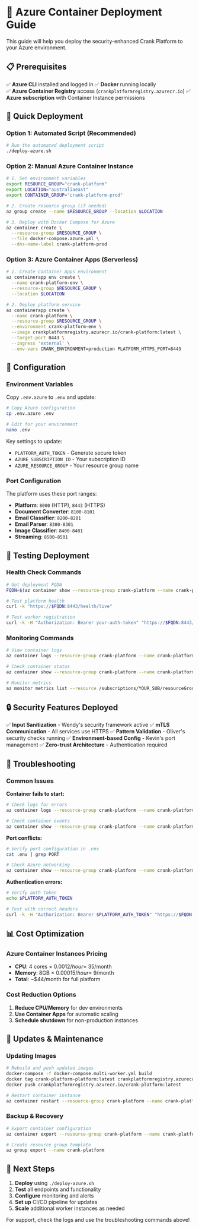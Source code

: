 # 🚀 Azure Container Deployment Guide

This guide will help you deploy the security-enhanced Crank Platform to your Azure environment.

## 📋 Prerequisites

✅ **Azure CLI** installed and logged in
✅ **Docker** running locally  
✅ **Azure Container Registry** access (`crankplatformregistry.azurecr.io`)
✅ **Azure subscription** with Container Instance permissions

## 🎯 Quick Deployment

### Option 1: Automated Script (Recommended)
```bash
# Run the automated deployment script
./deploy-azure.sh
```

### Option 2: Manual Azure Container Instance
```bash
# 1. Set environment variables
export RESOURCE_GROUP="crank-platform"
export LOCATION="australiaeast"
export CONTAINER_GROUP="crank-platform-prod"

# 2. Create resource group (if needed)
az group create --name $RESOURCE_GROUP --location $LOCATION

# 3. Deploy with Docker Compose for Azure
az container create \
  --resource-group $RESOURCE_GROUP \
  --file docker-compose.azure.yml \
  --dns-name-label crank-platform-prod
```

### Option 3: Azure Container Apps (Serverless)
```bash
# 1. Create Container Apps environment
az containerapp env create \
  --name crank-platform-env \
  --resource-group $RESOURCE_GROUP \
  --location $LOCATION

# 2. Deploy platform service
az containerapp create \
  --name crank-platform \
  --resource-group $RESOURCE_GROUP \
  --environment crank-platform-env \
  --image crankplatformregistry.azurecr.io/crank-platform:latest \
  --target-port 8443 \
  --ingress 'external' \
  --env-vars CRANK_ENVIRONMENT=production PLATFORM_HTTPS_PORT=8443
```

## 🔧 Configuration

### Environment Variables
Copy `.env.azure` to `.env` and update:

```bash
# Copy Azure configuration
cp .env.azure .env

# Edit for your environment
nano .env
```

Key settings to update:
- `PLATFORM_AUTH_TOKEN` - Generate secure token
- `AZURE_SUBSCRIPTION_ID` - Your subscription ID
- `AZURE_RESOURCE_GROUP` - Your resource group name

### Port Configuration
The platform uses these port ranges:
- **Platform**: `8000` (HTTP), `8443` (HTTPS)
- **Document Converter**: `8100-8101`
- **Email Classifier**: `8200-8201`
- **Email Parser**: `8300-8301`
- **Image Classifier**: `8400-8401`
- **Streaming**: `8500-8501`

## 🧪 Testing Deployment

### Health Check Commands
```bash
# Get deployment FQDN
FQDN=$(az container show --resource-group crank-platform --name crank-platform-prod --query ipAddress.fqdn --output tsv)

# Test platform health
curl -k "https://$FQDN:8443/health/live"

# Test worker registration
curl -k -H "Authorization: Bearer your-auth-token" "https://$FQDN:8443/v1/workers"
```

### Monitoring Commands
```bash
# View container logs
az container logs --resource-group crank-platform --name crank-platform-prod

# Check container status
az container show --resource-group crank-platform --name crank-platform-prod

# Monitor metrics
az monitor metrics list --resource /subscriptions/YOUR_SUB/resourceGroups/crank-platform/providers/Microsoft.ContainerInstance/containerGroups/crank-platform-prod
```

## 🔒 Security Features Deployed

✅ **Input Sanitization** - Wendy's security framework active
✅ **mTLS Communication** - All services use HTTPS
✅ **Pattern Validation** - Oliver's security checks running
✅ **Environment-based Config** - Kevin's port management
✅ **Zero-trust Architecture** - Authentication required

## 🚨 Troubleshooting

### Common Issues

**Container fails to start:**
```bash
# Check logs for errors
az container logs --resource-group crank-platform --name crank-platform-prod

# Check container events
az container show --resource-group crank-platform --name crank-platform-prod --query instanceView
```

**Port conflicts:**
```bash
# Verify port configuration in .env
cat .env | grep PORT

# Check Azure networking
az container show --resource-group crank-platform --name crank-platform-prod --query ipAddress
```

**Authentication errors:**
```bash
# Verify auth token
echo $PLATFORM_AUTH_TOKEN

# Test with correct headers
curl -k -H "Authorization: Bearer $PLATFORM_AUTH_TOKEN" "https://$FQDN:8443/v1/workers"
```

## 📊 Cost Optimization

### Azure Container Instances Pricing
- **CPU**: 4 cores × $0.0012/hour = ~$35/month
- **Memory**: 8GB × $0.00015/hour = ~$9/month
- **Total**: ~$44/month for full platform

### Cost Reduction Options
1. **Reduce CPU/Memory** for dev environments
2. **Use Container Apps** for automatic scaling
3. **Schedule shutdown** for non-production instances

## 🔄 Updates & Maintenance

### Updating Images
```bash
# Rebuild and push updated images
docker-compose -f docker-compose.multi-worker.yml build
docker tag crank-platform-platform:latest crankplatformregistry.azurecr.io/crank-platform:latest
docker push crankplatformregistry.azurecr.io/crank-platform:latest

# Restart container instance
az container restart --resource-group crank-platform --name crank-platform-prod
```

### Backup & Recovery
```bash
# Export container configuration
az container export --resource-group crank-platform --name crank-platform-prod

# Create resource group template
az group export --name crank-platform
```

## 🎯 Next Steps

1. **Deploy** using `./deploy-azure.sh`
2. **Test** all endpoints and functionality
3. **Configure** monitoring and alerts
4. **Set up** CI/CD pipeline for updates
5. **Scale** additional worker instances as needed

For support, check the logs and use the troubleshooting commands above!